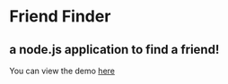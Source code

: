 # Friend Finder

## a node.js application to find a friend!

You can view the demo [here](https://enigmatic-coast-20259.herokuapp.com/)
